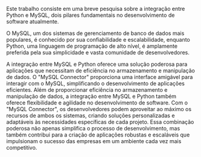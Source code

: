 Este trabalho consiste em uma breve pesquisa sobre a integração entre Python e MySQL, dois pilares fundamentais no desenvolvimento de software atualmente.

O MySQL, um dos sistemas de gerenciamento de banco de dados mais populares, é conhecido por sua confiabilidade e escalabilidade, enquanto Python, uma linguagem de programação de alto nível, é amplamente preferida pela sua simplicidade e vasta comunidade de desenvolvedores.

A integração entre MySQL e Python oferece uma solução poderosa para aplicações que necessitam de eficiência no armazenamento e manipulação de dados. O "MySQL Connector" proporciona uma interface amigável para interagir com o MySQL, simplificando o desenvolvimento de aplicações eficientes. 
Além de proporcionar eficiência no armazenamento e manipulação de dados, a integração entre MySQL e Python também oferece flexibilidade e agilidade no desenvolvimento de software. Com o "MySQL Connector", os desenvolvedores podem aproveitar ao máximo os recursos de ambos os sistemas, criando soluções personalizadas e adaptáveis às necessidades específicas de cada projeto. Essa combinação poderosa não apenas simplifica o processo de desenvolvimento, mas também contribui para a criação de aplicações robustas e escaláveis que impulsionam o sucesso das empresas em um ambiente cada vez mais competitivo.
